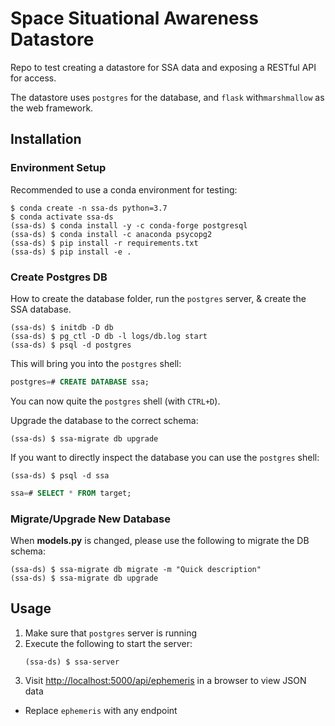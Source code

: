 # Space Situational Awareness Datastore

Repo to test creating a datastore for SSA data and exposing a RESTful API for access.

The datastore uses `postgres` for the database, and `flask` with`marshmallow` as the web framework.

## Installation

### Environment Setup

Recommended to use a conda environment for testing:

```shell
$ conda create -n ssa-ds python=3.7
$ conda activate ssa-ds
(ssa-ds) $ conda install -y -c conda-forge postgresql
(ssa-ds) $ conda install -c anaconda psycopg2
(ssa-ds) $ pip install -r requirements.txt
(ssa-ds) $ pip install -e .
```

### Create Postgres DB

How to create the database folder, run the `postgres` server, & create the SSA database.
```shell
(ssa-ds) $ initdb -D db
(ssa-ds) $ pg_ctl -D db -l logs/db.log start
(ssa-ds) $ psql -d postgres
```

This will bring you into the `postgres` shell:
```sql
postgres=# CREATE DATABASE ssa;
```

You can now quite the `postgres` shell (with `CTRL+D`).

Upgrade the database to the correct schema:
```shell
(ssa-ds) $ ssa-migrate db upgrade
```

If you want to directly inspect the database you can use the `postgres` shell:
```shell
(ssa-ds) $ psql -d ssa
```
```sql
ssa=# SELECT * FROM target;
```

### Migrate/Upgrade New Database

When **models.py** is changed, please use the following to migrate the DB schema:
```shell
(ssa-ds) $ ssa-migrate db migrate -m "Quick description"
(ssa-ds) $ ssa-migrate db upgrade
```

## Usage

1. Make sure that `postgres` server is running
1. Execute the following to start the server:
    ```shell
    (ssa-ds) $ ssa-server
    ```
1. Visit [http://localhost:5000/api/ephemeris](http://localhost:5000/api/ephemeris) in a browser to view JSON data
  - Replace `ephemeris` with any endpoint
